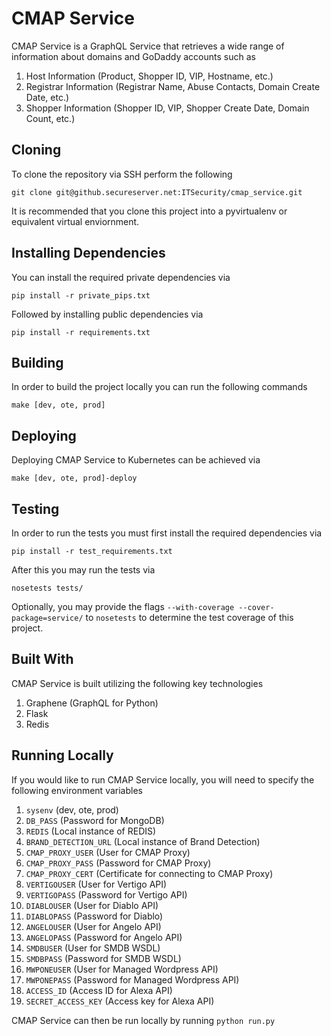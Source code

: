 # CMAP Service

CMAP Service is a GraphQL Service that retrieves a wide range of information about domains and GoDaddy accounts such as
1. Host Information (Product, Shopper ID, VIP, Hostname, etc.)
2. Registrar Information (Registrar Name, Abuse Contacts, Domain Create Date, etc.)
3. Shopper Information (Shopper ID, VIP, Shopper Create Date, Domain Count, etc.)

## Cloning
To clone the repository via SSH perform the following
```
git clone git@github.secureserver.net:ITSecurity/cmap_service.git
```
It is recommended that you clone this project into a pyvirtualenv or equivalent virtual enviornment.

## Installing Dependencies
You can install the required private dependencies via
```
pip install -r private_pips.txt
```
Followed by installing public dependencies via
```
pip install -r requirements.txt
```

## Building
In order to build the project locally you can run the following commands
```
make [dev, ote, prod]
```

## Deploying
Deploying CMAP Service to Kubernetes can be achieved via
```
make [dev, ote, prod]-deploy
```

## Testing
In order to run the tests you must first install the required dependencies via
```
pip install -r test_requirements.txt
```

After this you may run the tests via
```
nosetests tests/
```
Optionally, you may provide the flags `--with-coverage --cover-package=service/` to `nosetests` to determine the test coverage of this project.

## Built With
CMAP Service is built utilizing the following key technologies

1. Graphene (GraphQL for Python)
2. Flask
3. Redis


## Running Locally
If you would like to run CMAP Service locally, you will need to specify the following environment variables
1. `sysenv` (dev, ote, prod)
2. `DB_PASS` (Password for MongoDB)
3. `REDIS` (Local instance of REDIS)
4. `BRAND_DETECTION_URL` (Local instance of Brand Detection)
5. `CMAP_PROXY_USER` (User for CMAP Proxy)
6. `CMAP_PROXY_PASS` (Password for CMAP Proxy)
7. `CMAP_PROXY_CERT` (Certificate for connecting to CMAP Proxy)
8. `VERTIGOUSER` (User for Vertigo API)
9. `VERTIGOPASS` (Password for Vertigo API)
10. `DIABLOUSER` (User for Diablo API)
11. `DIABLOPASS` (Password for Diablo)
12. `ANGELOUSER` (User for Angelo API)
13. `ANGELOPASS` (Password for Angelo API)
14. `SMDBUSER` (User for SMDB WSDL)
15. `SMDBPASS` (Password for SMDB WSDL)
16. `MWPONEUSER` (User for Managed Wordpress API)
17. `MWPONEPASS` (Password for Managed Wordpress API)
18. `ACCESS_ID` (Access ID for Alexa API)
19. `SECRET_ACCESS_KEY` (Access key for Alexa API)

CMAP Service can then be run locally by running `python run.py`
